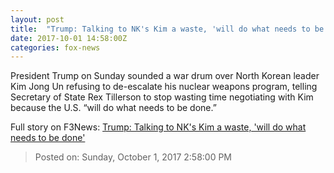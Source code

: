 ```yaml
---
layout: post
title:  "Trump: Talking to NK's Kim a waste, 'will do what needs to be done'"
date: 2017-10-01 14:58:00Z
categories: fox-news
---
```


President Trump on Sunday sounded a war drum over North Korean leader Kim Jong Un refusing to de-escalate his nuclear weapons program, telling Secretary of State Rex Tillerson to stop wasting time negotiating with Kim because the U.S. “will do what needs to be done.”


Full story on F3News: [Trump: Talking to NK's Kim a waste, 'will do what needs to be done'](http://www.f3nws.com/n/4hHHmB)

> Posted on: Sunday, October 1, 2017 2:58:00 PM
